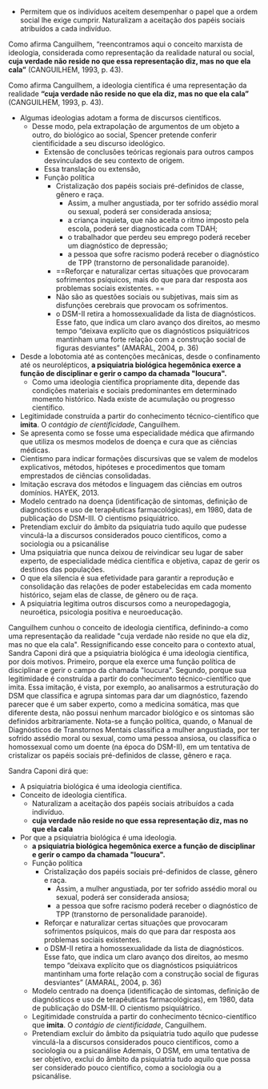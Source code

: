 * Permitem que os indivíduos aceitem desempenhar o papel que a ordem social lhe exige cumprir. Naturalizam a aceitação dos papéis sociais atribuídos a cada indivíduo. 


Como afirma Canguilhem, “reencontramos aqui o conceito marxista de ideologia, considerada como representação da realidade natural ou social, **cuja verdade não reside no que essa representação diz, mas no que ela cala”** (CANGUILHEM, 1993, p. 43).

Como afirma Canguilhem, a ideologia científica é uma representação da realidade **“cuja verdade não reside no que ela diz, mas no que ela cala”** (CANGUILHEM, 1993, p. 43).

* Algumas ideologias adotam a forma de discursos científicos. 
	* Desse modo, pela extrapolação de argumentos de um objeto a outro, do biológico ao social, Spencer pretende conferir cientificidade a seu discurso ideológico. 
		* Extensão de conclusões teóricas regionais para outros campos desvinculados de seu contexto de origem.
		* Essa translação ou extensão,
		* Função política
			* Cristalização dos papéis sociais pré-definidos de classe, gênero e raça. 
				* Assim, a mulher angustiada, por ter sofrido assédio moral ou sexual, poderá ser considerada ansiosa; 
				* a criança inquieta, que não aceita o ritmo imposto pela escola, poderá ser diagnosticada com TDAH; 
				* o trabalhador que perdeu seu emprego poderá receber um diagnóstico de depressão; 
				* a pessoa que sofre racismo poderá receber o diagnóstico de TPP (transtorno de personalidade paranoide). 
			* ==Reforçar e naturalizar certas situações que provocaram sofrimentos psíquicos, mais do que para dar resposta aos problemas sociais existentes. ==
			* Não são as questões sociais ou subjetivas, mais sim as disfunções cerebrais que provocam os sofrimentos. 
			* o DSM-II retira a homossexualidade da lista de diagnósticos. Esse fato, que indica um claro avanço dos direitos, ao mesmo tempo “deixava explícito que os diagnósticos psiquiátricos mantinham uma forte relação com a construção social de figuras desviantes” (AMARAL, 2004, p. 36)
* Desde a lobotomia até as contenções mecânicas, desde o confinamento até os neurolépticos, **a psiquiatria biológica hegemônica exerce a função de disciplinar e gerir o campo da chamada "loucura".** 
	* Como uma ideologia científica propriamente dita, depende das condições materiais e sociais predominantes em determinado momento histórico. Nada existe de acumulação ou progresso científico. 
* Legitimidade construída a partir do conhecimento técnico-científico que **imita**. O *contágio de cientificidade*, Canguilhem.
* Se apresenta como se fosse uma especialidade médica que afirmando que utiliza os mesmos modelos de doença e cura que as ciências médicas.
* Cientismo para indicar formações discursivas que se valem de modelos explicativos, métodos, hipóteses e procedimentos que tomam emprestados de ciências consolidadas.
* Imitação escrava dos métodos e linguagem das ciências em outros domínios. HAYEK, 2013.
* Modelo centrado na doença (identificação de sintomas, definição de diagnósticos e uso de terapêuticas farmacológicas), em 1980, data de publicação do DSM-III. O cientismo psiquiátrico. 
* Pretendiam excluir do âmbito da psiquiatria tudo aquilo que pudesse vinculá-la a discursos considerados pouco científicos, como a sociologia ou a psicanálise
* Uma psiquiatria que nunca deixou de reivindicar seu lugar de saber experto, de especialidade médica científica e objetiva, capaz de gerir os destinos das populações. 
* O que ela silencia é sua efetividade para garantir a reprodução e consolidação das relações de poder estabelecidas em cada momento histórico, sejam elas de classe, de gênero ou de raça.
* A psiquiatria legitima outros discursos como a neuropedagogia, neuroética, psicologia positiva e neuroeducação. 


Canguilhem cunhou o conceito de ideologia científica, definindo-a como uma representação da realidade "cuja verdade não reside no que ela diz, mas no que ela cala". Ressignificando esse conceito para o contexto atual, Sandra Caponi dirá que a psiquiatria biológica é uma ideologia científica, por dois motivos. Primeiro, porque ela exerce uma função política de disciplinar e gerir o campo da chamada "loucura". Segundo, porque sua legitimidade é construída a partir do conhecimento técnico-científico que imita. Essa imitação, é vista, por exemplo, ao analisarmos a estruturação do DSM que classifica e agrupa sintomas para dar um diagnóstico, fazendo parecer que é um saber experto, como a medicina somática, mas que diferente desta, não possui nenhum marcador biológico e os sintomas são definidos arbitrariamente. Nota-se a função política, quando, o Manual de Diagnósticos de Transtornos Mentais classifica a mulher angustiada, por ter sofrido assédio moral ou sexual, como uma pessoa ansiosa, ou classifica o homossexual como um doente (na época do DSM-II), em um tentativa de cristalizar os papéis sociais pré-definidos de classe, gênero e raça.



Sandra Caponi dirá que: 
* A psiquiatria biológica é uma ideologia científica. 
* Conceito de ideologia científica. 
	* Naturalizam a aceitação dos papéis sociais atribuídos a cada indivíduo.
	* **cuja verdade não reside no que essa representação diz, mas no que ela cala**
* Por que a psiquiatria biológica é uma ideologia. 
	* **a psiquiatria biológica hegemônica exerce a função de disciplinar e gerir o campo da chamada "loucura".** 
	* Função política
		* Cristalização dos papéis sociais pré-definidos de classe, gênero e raça. 
			* Assim, a mulher angustiada, por ter sofrido assédio moral ou sexual, poderá ser considerada ansiosa; 
			* a pessoa que sofre racismo poderá receber o diagnóstico de TPP (transtorno de personalidade paranoide). 
		* Reforçar e naturalizar certas situações que provocaram sofrimentos psíquicos, mais do que para dar resposta aos problemas sociais existentes. 
		* o DSM-II retira a homossexualidade da lista de diagnósticos. Esse fato, que indica um claro avanço dos direitos, ao mesmo tempo “deixava explícito que os diagnósticos psiquiátricos mantinham uma forte relação com a construção social de figuras desviantes” (AMARAL, 2004, p. 36)
	* Modelo centrado na doença (identificação de sintomas, definição de diagnósticos e uso de terapêuticas farmacológicas), em 1980, data de publicação do DSM-III. O cientismo psiquiátrico. 
	* Legitimidade construída a partir do conhecimento técnico-científico que **imita**. O *contágio de cientificidade*, Canguilhem.
	* Pretendiam excluir do âmbito da psiquiatria tudo aquilo que pudesse vinculá-la a discursos considerados pouco científicos, como a sociologia ou a psicanálise
Ademais, O DSM, em uma tentativa de ser objetivo, exclui do âmbito da psiquiatria tudo aquilo que possa ser considerado pouco científico, como a sociologia ou a psicanálise.